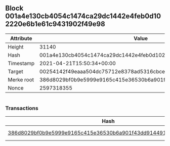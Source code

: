 ## Block 001a4e130cb4054c1474ca29dc1442e4feb0d102220e6b1e61c9431902f49e98

Attribute | Value
--- | ---
Height | 31140
Hash | 001a4e130cb4054c1474ca29dc1442e4feb0d102220e6b1e61c9431902f49e98
Timestamp | 2021-04-21T15:50:34+00:00
Target | 00254142f49eaaa504dc75712e8378ad5316cbcead634704b3734b6271167cc4
Merke root | 386d8029bf0b9e5999e9165c415e36530b6a901f43dd914491edaa3b9f782c81
Nonce | 2597318355

```

```

### Transactions

Hash | Amount
--- | ---
[386d8029bf0b9e5999e9165c415e36530b6a901f43dd914491edaa3b9f782c81](386d8029bf0b9e5999e9165c415e36530b6a901f43dd914491edaa3b9f782c81.md) | 10.00000000 SKEPTI 

